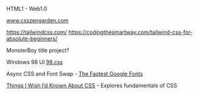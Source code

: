 HTML1 - Web1.0

www.csszengarden.com

https://tailwindcss.com/
https://codingthesmartway.com/tailwind-css-for-absolute-beginners/

MonsterBoy title project?

Windows 98 UI [98.css](https://jdan.github.io/98.css/)


Async CSS and Font Swap - [The Fastest Google Fonts](https://csswizardry.com/2020/05/the-fastest-google-fonts/)


[Things I Wish I’d Known About CSS](https://cssfordesigners.com/articles/things-i-wish-id-known-about-css) - Explores fundamentals of CSS
